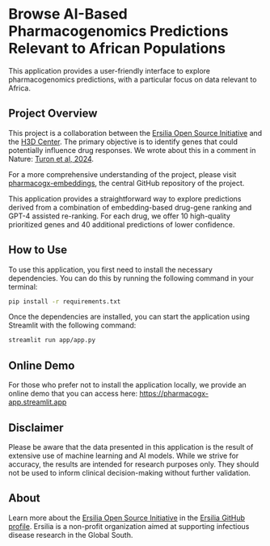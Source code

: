 # Browse AI-Based Pharmacogenomics Predictions Relevant to African Populations
This application provides a user-friendly interface to explore pharmacogenomics predictions, with a particular focus on data relevant to Africa.

## Project Overview
This project is a collaboration between the [Ersilia Open Source Initiative](https://ersilia.io) and the [H3D Center](https://h3d.uct.ac.za/). The primary objective is to identify genes that could potentially influence drug responses. We wrote about this in a comment in Nature: [Turon et al, 2024](https://www.nature.com/articles/d41586-024-01001-y).

For a more comprehensive understanding of the project, please visit [pharmacogx-embeddings](https://github.com/ersilia-os/pharmacogx-embeddings), the central GitHub repository of the project.

This application provides a straightforward way to explore predictions derived from a combination of embedding-based drug-gene ranking and GPT-4 assisted re-ranking. For each drug, we offer 10 high-quality prioritized genes and 40 additional predictions of lower confidence.

## How to Use
To use this application, you first need to install the necessary dependencies. You can do this by running the following command in your terminal:
```bash
pip install -r requirements.txt
```
Once the dependencies are installed, you can start the application using Streamlit with the following command:

```bash
streamlit run app/app.py
```
## Online Demo
For those who prefer not to install the application locally, we provide an online demo that you can access here: https://pharmacogx-app.streamlit.app

## Disclaimer
Please be aware that the data presented in this application is the result of extensive use of machine learning and AI models. While we strive for accuracy, the results are intended for research purposes only. They should not be used to inform clinical decision-making without further validation.

## About
Learn more about the [Ersilia Open Source Initiative](https://ersilia.io) in the [Ersilia GitHub profile](https://github.com/ersilia). Ersilia is a non-profit organization aimed at supporting infectious disease research in the Global South.
